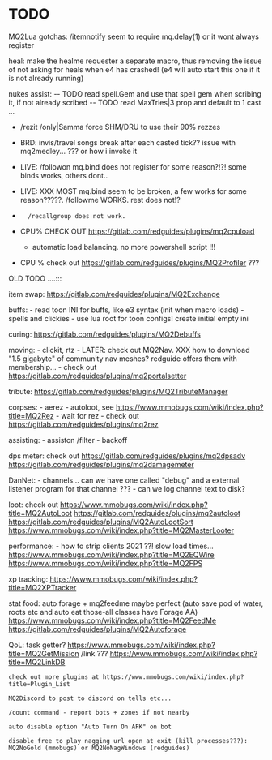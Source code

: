 # TODO


MQ2Lua gotchas:
    /itemnotify seem to require mq.delay(1) or it wont always register



heal:
    make the healme requester a separate macro, thus removing the issue of not asking for heals when e4 has crashed!
        (e4 will auto start this one if it is not already running)




nukes assist:
    -- TODO read spell.Gem and use that spell gem when scribing it, if not already scribed
    -- TODO read MaxTries|3 prop and default to 1 cast ...


- /rezit /only|Samma    force SHM/DRU to use their 90% rezzes

- BRD: invis/travel songs break after each casted tick??
    issue with mq2medley... ??? or how i invoke it

- LIVE: /followon mq.bind does not register for some reason?!?! some binds works, others dont..

- LIVE: XXX MOST mq.bind seem to be broken, a few works for some reason?????. /followme WORKS. rest does not!?
-       /recallgroup does not work.


- CPU%   CHECK OUT https://gitlab.com/redguides/plugins/mq2cpuload
    - automatic load balancing. no more powershell script !!!

- CPU % check out https://gitlab.com/redguides/plugins/MQ2Profiler
    ???




OLD TODO ....:::


item swap:
    https://gitlab.com/redguides/plugins/MQ2Exchange


buffs:
    - read toon INI for buffs, like e3 syntax (init when macro loads)
    - spells and clickies
    - use lua root for toon configs! create initial empty ini

curing:
    https://gitlab.com/redguides/plugins/MQ2Debuffs


moving:
    - clickit, rtz
    - LATER: check out MQ2Nav. XXX how to download "1.5 gigabyte" of community nav meshes? redguide offers them with membership...
    - check out https://gitlab.com/redguides/plugins/mq2portalsetter


tribute:
    https://gitlab.com/redguides/plugins/MQ2TributeManager

corpses:
    - aerez
    - autoloot, see https://www.mmobugs.com/wiki/index.php?title=MQ2Rez
    - wait for rez
    - check out https://gitlab.com/redguides/plugins/mq2rez

assisting:
    - assiston /filter
    - backoff


dps meter:
    check out
    https://gitlab.com/redguides/plugins/mq2dpsadv
    https://gitlab.com/redguides/plugins/mq2damagemeter


DanNet:
    - channels... can we have one called "debug" and a external listener program for that channel ???
    - can we log channel text to disk?


loot:
    check out 
    https://www.mmobugs.com/wiki/index.php?title=MQ2AutoLoot
    https://gitlab.com/redguides/plugins/mq2autoloot
    https://gitlab.com/redguides/plugins/MQ2AutoLootSort
    https://www.mmobugs.com/wiki/index.php?title=MQ2MasterLooter


performance:
    - how to strip clients 2021 ??! slow load times...
    https://www.mmobugs.com/wiki/index.php?title=MQ2EQWire
    https://www.mmobugs.com/wiki/index.php?title=MQ2FPS


xp tracking:
    https://www.mmobugs.com/wiki/index.php?title=MQ2XPTracker

stat food:
    auto forage + mq2feedme maybe perfect (auto save pod of water, roots etc  and auto eat those-all classes have Forage AA)
    https://www.mmobugs.com/wiki/index.php?title=MQ2FeedMe
    https://gitlab.com/redguides/plugins/MQ2Autoforage


QoL:
    task getter? https://www.mmobugs.com/wiki/index.php?title=MQ2GetMission
    /link ???  https://www.mmobugs.com/wiki/index.php?title=MQ2LinkDB

    check out more plugins at https://www.mmobugs.com/wiki/index.php?title=Plugin_List

    MQ2Discord to post to discord on tells etc...

    /count command - report bots + zones if not nearby

    auto disable option "Auto Turn On AFK" on bot

    disable free to play nagging url open at exit (kill processes???): MQ2NoGold (mmobugs) or MQ2NoNagWindows (redguides)

